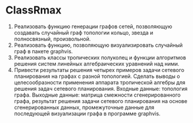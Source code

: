 # ClassRmax
1. Реализовать функцию генерации графов сетей, позволяющую создавать случайный граф топологии кольцо, звезда и полносвязный, произвольной. 
2. Реализовать функцию, позволяющую визуализировать случайный граф в пакете graphvis. 
3. Реализовать классы тропических полуколец и функции алгоритмов решения систем линейных алгебраических уравнений над ними. 
4. Привести результаты решения четырех примеров задачи сетевого планирования на графах с разной топологией. 
Сделать выводы о целесообразности применения аппарата тропической алгебры для решения задач сетевого планирования. 
Входные данные: топология графа.
Выходные данные: матрица смежности сгенерированного графа, результат решения задачи сетевого планирования на основе сгенерированных данных, промежуточные данные для последующей визуализации графа в программе graphvis.
